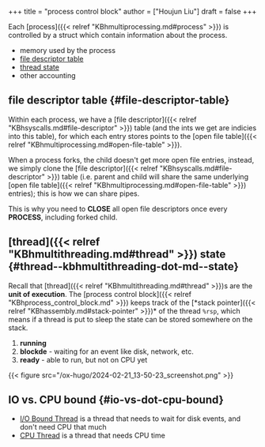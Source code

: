 +++
title = "process control block"
author = ["Houjun Liu"]
draft = false
+++

Each [process]({{< relref "KBhmultiprocessing.md#process" >}}) is controlled by a struct which contain information about the process.

-   memory used by the process
-   [file descriptor table](#file-descriptor-table)
-   [thread state](#thread--kbhmultithreading-dot-md--state)
-   other accounting


## file descriptor table {#file-descriptor-table}

Within each process, we have a [file descriptor]({{< relref "KBhsyscalls.md#file-descriptor" >}}) table (and the ints we get are indicies into this table), for which each entry stores points to the [open file table]({{< relref "KBhmultiprocessing.md#open-file-table" >}}).

When a process forks, the child doesn't get more open file entries, instead, we simply clone the [file descriptor]({{< relref "KBhsyscalls.md#file-descriptor" >}}) table (i.e. parent and child will share the same underlying [open file table]({{< relref "KBhmultiprocessing.md#open-file-table" >}}) entries); this is how we can share pipes.

This is why you need to **CLOSE** all open file descriptors once every **PROCESS**, including forked child.


## [thread]({{< relref "KBhmultithreading.md#thread" >}}) state {#thread--kbhmultithreading-dot-md--state}

Recall that [thread]({{< relref "KBhmultithreading.md#thread" >}})s are the **unit of execution**. The [process control block]({{< relref "KBhprocess_control_block.md" >}}) keeps track of the [\*stack pointer]({{< relref "KBhassembly.md#stack-pointer" >}})\* of the thread `%rsp`, which means if a thread is put to sleep the state can be stored somewhere on the stack.

1.  **running**
2.  **blockde** - waiting for an event like disk, network, etc.
3.  **ready** - able to run, but not on CPU yet

{{< figure src="/ox-hugo/2024-02-21_13-50-23_screenshot.png" >}}


## IO vs. CPU bound {#io-vs-dot-cpu-bound}

-   [I/O Bound Thread](#io-vs-dot-cpu-bound) is a thread that needs to wait for disk events, and don't need CPU that much
-   [CPU Thread](#io-vs-dot-cpu-bound) is a thread that needs CPU time
